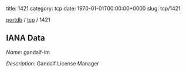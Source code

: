 title: 1421
category: tcp
date: 1970-01-01T00:00:00+0000
slug: tcp/1421

[portdb](/) / [tcp](/category/tcp.html) / 1421


## IANA Data

_Name:_ gandalf-lm

_Description:_ Gandalf License Manager

